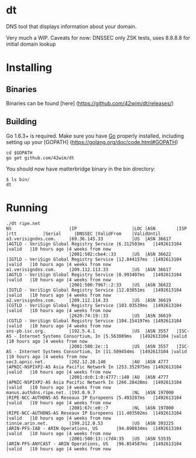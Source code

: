 # dt 

DNS tool that displays information about your domain.

Very much a WIP. 
Caveats for now: DNSSEC only ZSK tests, uses 8.8.8.8 for initial domain lookup

# Installing

## Binaries
Binaries can be found [here] (https://github.com/42wim/dt/releases/)

## Building
Go 1.6.3+ is required. Make sure you have [Go](https://golang.org/doc/install) properly installed, including setting up your [GOPATH] (https://golang.org/doc/code.html#GOPATH)

```
cd $GOPATH
go get github.com/42wim/dt
```

You should now have matterbridge binary in the bin directory:

```
$ ls bin/
dt
```

# Running
```
./dt ripe.net
NS                      |IP                     |LOC |ASN        |ISP                                      |rtt          |Serial     |DNSSEC |ValidFrom    |ValidUntil
a3.verisigndns.com.     |69.36.145.33           |US  |ASN 36617  |AGTLD - VeriSign Global Registry Service |6.312503ms   |1492613104 |valid   |10 hours ago |4 weeks from now
                        |2001:502:cbe4::33      |US  |ASN 36622  |IGTLD - VeriSign Global Registry Service |12.844157ms  |1492613104 |valid   |10 hours ago |4 weeks from now
a1.verisigndns.com.     |209.112.113.33         |US  |ASN 36617  |AGTLD - VeriSign Global Registry Service |8.993407ms   |1492613104 |valid   |10 hours ago |4 weeks from now
                        |2001:500:7967::2:33    |US  |ASN 36622  |IGTLD - VeriSign Global Registry Service |12.03051ms   |1492613104 |valid   |10 hours ago |4 weeks from now
a2.verisigndns.com.     |209.112.114.33         |US  |ASN 36619  |CGTLD - VeriSign Global Registry Service |103.03539ms  |1492613104 |valid   |10 hours ago |4 weeks from now
                        |2620:74:19::33         |US  |ASN 36619  |CGTLD - VeriSign Global Registry Service |104.154197ms |1492613104 |valid   |10 hours ago |4 weeks from now
sns-pb.isc.org.         |192.5.4.1              |US  |ASN 3557   |ISC-AS - Internet Systems Consortium, In |5.563089ms   |1492613104 |valid   |10 hours ago |4 weeks from now
                        |2001:500:2e::1         |US  |ASN 3557   |ISC-AS - Internet Systems Consortium, In |11.509454ms  |1492613104 |valid   |10 hours ago |4 weeks from now
sec3.apnic.net.         |202.12.28.140          |AU  |ASN 4777   |APNIC-NSPIXP2-AS Asia Pacific Network In |253.352975ms |1492613104 |valid   |10 hours ago |4 weeks from now
                        |2001:dc0:1:0:4777::140 |AU  |ASN 4777   |APNIC-NSPIXP2-AS Asia Pacific Network In |266.28428ms  |1492613104 |valid   |10 hours ago |4 weeks from now
manus.authdns.ripe.net. |193.0.9.7              |NL  |ASN 197000 |RIPE-NCC-AUTHDNS-AS Reseaux IP Europeens |5.493287ms   |1492613104 |valid   |10 hours ago |4 weeks from now
                        |2001:67c:e0::7         |NL  |ASN 197000 |RIPE-NCC-AUTHDNS-AS Reseaux IP Europeens |11.403502ms  |1492613104 |valid   |10 hours ago |4 weeks from now
tinnie.arin.net.        |199.212.0.53           |US  |ASN 393225 |ARIN-PFS-IAD - ARIN Operations, US       |94.890834ms  |1492613104 |valid   |10 hours ago |4 weeks from now
                        |2001:500:13::c7d4:35   |US  |ASN 53535  |ARIN-PFS-ANYCAST - ARIN Operations, US   |96.854587ms  |1492613104 |valid   |10 hours ago |4 weeks from now
```
